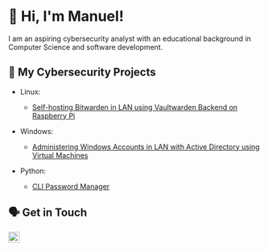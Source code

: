 # 👋 Hi, I'm Manuel!

I am an aspiring cybersecurity analyst with an educational background in Computer Science and software development.

## 🔐 My Cybersecurity Projects

- Linux:

  - [Self-hosting Bitwarden in LAN using Vaultwarden Backend on Raspberry Pi](https://github.com/ManuelDogbatse/vaultwarden_on_raspberry_pi)

- Windows:

  - [Administering Windows Accounts in LAN with Active Directory using Virtual Machines](https://github.com/ManuelDogbatse/active_directory)

- Python:

    - [CLI Password Manager](https://github.com/ManuelDogbatse/password_manager)

## 🗣️ Get in Touch
[<img align="left" alt="Manuel Dogbatse LinkedIn" width="22px" src="https://cdn.simpleicons.org/linkedin/white" />](https://linkedin.com/in/manuel-dogbatse)
